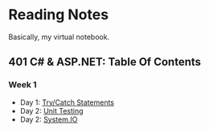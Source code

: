 # Reading Notes
Basically, my virtual notebook.
## 401 C# & ASP.NET: Table Of Contents
### Week 1
- Day 1: [Try/Catch Statements](https://hcoggers.github.io/Reading-Notes-Repository/dotnet-week1/401-week1-day1)
- Day 2: [Unit Testing](https://hcoggers.github.io/Reading-Notes-Repository/dotnet-week1/401-week1-day2)
- Day 2: [System.IO](https://hcoggers.github.io/Reading-Notes-Repository/dotnet-week1/401-week1-day3)

